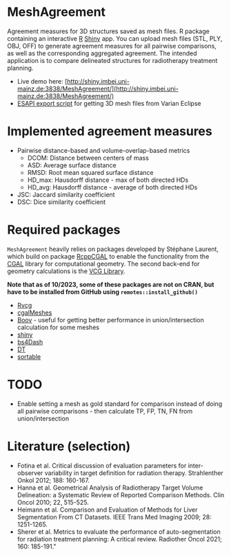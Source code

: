 # MeshAgreement

Agreement measures for 3D structures saved as mesh files. R package containing an interactive [R](https://www.r-project.org/) [Shiny](https://shiny.rstudio.com/) app. You can upload mesh files (STL, PLY, OBJ, OFF) to generate agreement measures for all pairwise comparisons, as well as the corresponding aggregated agreement. The intended application is to compare delineated structures for radiotherapy treatment planning.

  * Live demo here: [http://shiny.imbei.uni-mainz.de:3838/MeshAgreement/](http://shiny.imbei.uni-mainz.de:3838/MeshAgreement/)
  * [ESAPI export script](https://github.com/dwoll/MeshAgreement/tree/main/inst/extdata) for getting 3D mesh files from Varian Eclipse

# Implemented agreement measures

 * Pairwise distance-based and volume-overlap-based metrics
     * DCOM: Distance between centers of mass
     * ASD: Average surface distance
     * RMSD: Root mean squared surface distance
     * HD_max: Hausdorff distance - max of both directed HDs
     * HD_avg: Hausdorff distance - average of both directed HDs
 * JSC: Jaccard similarity coefficient
 * DSC: Dice similarity coefficient

# Required packages

`MeshAgreement` heavily relies on packages developed by Stéphane Laurent, which build on package [RcppCGAL](https://https://github.com/ericdunipace/RcppCGAL) to enable the functionality from the [CGAL](https://www.cgal.org/) library for computational geometry. The second back-end for geometry calculations is the [VCG Library](http://www.vcglib.net/).

**Note that as of 10/2023, some of these packages are not on CRAN, but have to be installed from GitHub using `remotes::install_github()`**

  * [Rvcg](https://CRAN.R-project.org/package=Rvcg)
  * [cgalMeshes](https://github.com/stla/cgalMeshes)
  * [Boov](https://https://github.com/stla/Boov) - useful for getting better performance in union/intersection calculation for some meshes
  * [shiny](https://CRAN.R-project.org/package=shiny)
  * [bs4Dash](https://CRAN.R-project.org/package=bs4Dash)
  * [DT](https://CRAN.R-project.org/package=DT)
  * [sortable](https://CRAN.R-project.org/package=sortable)

# TODO

  * Enable setting a mesh as gold standard for comparison instead of doing all pairwise comparisons - then calculate TP, FP, TN, FN from union/intersection

# Literature (selection)

 * Fotina et al. Critical discussion of evaluation parameters for inter-observer variability in target definition for radiation therapy. Strahlenther Onkol 2012; 188: 160-167.
 * Hanna  et al. Geometrical Analysis of Radiotherapy Target Volume Delineation: a Systematic Review of Reported Comparison Methods. Clin Oncol 2010; 22, 515-525.
 * Heimann et al. Comparison and Evaluation of Methods for Liver Segmentation From CT Datasets. IEEE Trans Med Imaging 2009; 28: 1251-1265.
 * Sherer et al. Metrics to evaluate the performance of auto-segmentation for radiation treatment planning: A critical review. Radiother Oncol 2021; 160: 185-191."
